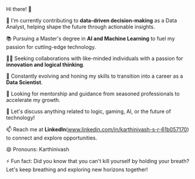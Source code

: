 Hi there! 👋

🔭 I'm currently contributing to **data-driven decision-making** as a Data Analyst, helping shape the future through actionable insights.

📚 Pursuing a Master's degree in **AI and Machine Learning** to fuel my passion for cutting-edge technology.

👯‍♀️ Seeking collaborations with like-minded individuals with a passion for **innovation and logical thinking**.

🌱 Constantly evolving and honing my skills to transition into a career as a **Data Scientist**.

🤔 Looking for mentorship and guidance from seasoned professionals to accelerate my growth.

💬 Let's discuss anything related to logic, gaming, AI, or the future of technology!

📫 Reach me at **LinkedIn**(www.linkedin.com/in/karthinivash-s-r-61b057170) to connect and explore opportunities.

😄 Pronouns: Karthinivash

⚡ Fun fact: Did you know that you can't kill yourself by holding your breath? Let's keep breathing and exploring new horizons together!
